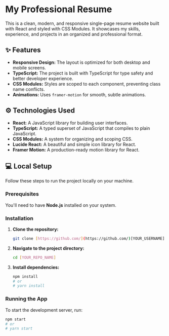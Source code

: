 # My Professional Resume

This is a clean, modern, and responsive single-page resume website built with React and styled with CSS Modules. It showcases my skills, experience, and projects in an organized and professional format.

## ✨ Features

* **Responsive Design:** The layout is optimized for both desktop and mobile screens.
* **TypeScript:** The project is built with TypeScript for type safety and better developer experience.
* **CSS Modules:** Styles are scoped to each component, preventing class name conflicts.
* **Animations:** Uses `framer-motion` for smooth, subtle animations.

## ⚙️ Technologies Used

* **React:** A JavaScript library for building user interfaces.
* **TypeScript:** A typed superset of JavaScript that compiles to plain JavaScript.
* **CSS Modules:** A system for organizing and scoping CSS.
* **Lucide React:** A beautiful and simple icon library for React.
* **Framer Motion:** A production-ready motion library for React.

## 💻 Local Setup

Follow these steps to run the project locally on your machine.

### Prerequisites

You'll need to have **Node.js** installed on your system.

### Installation

1.  **Clone the repository:**
    ```bash
    git clone [https://github.com/](https://github.com/)[YOUR_USERNAME]/[YOUR_REPO_NAME].git
    ```
    
2.  **Navigate to the project directory:**
    ```bash
    cd [YOUR_REPO_NAME]
    ```

3.  **Install dependencies:**
    ```bash
    npm install
    # or
    # yarn install
    ```

### Running the App

To start the development server, run:

```bash
npm start
# or
# yarn start
